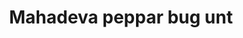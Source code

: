 ---
title: "Mahadeva peppar bug unt"
url: /thiruvananthapuram/mahadeva-peppar-bug-unt/
shop: spices
---